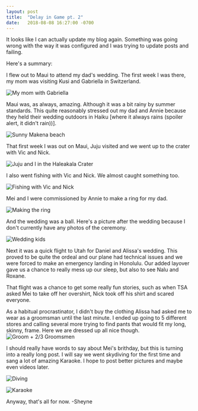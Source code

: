 ```yaml
---
layout: post
title:  "Delay in Game pt. 2"
date:   2018-08-08 16:27:00 -0700
---
```


It looks like I can actually update my blog again. Something was going 
wrong with the way it was configured and I was trying to update posts
and failing. 

Here's a summary: 

I flew out to Maui to attend my dad's wedding. The first week I was there, my 
mom was visiting Kusi and Gabriella in Switzerland.

![My mom with Gabriella]({{site.baseurl}}/assets/mom-in-sui.jpeg)

Maui was, as always, amazing. Although it was a bit rainy by summer
standards. This quite reasonably stressed out my dad and Annie because
they held their wedding outdoors in Haiku [where it always rains (spoiler
alert, it didn't rain))]. 

![Sunny Makena beach]({{site.baseurl}}/assets/makena.jpg)

That first week I was out on Maui, Juju visited and we went up to the 
crater with Vic and Nick. 

![Juju and I in the Haleakala Crater]({{site.baseurl}}/assets/juju-crater.jpg)

I also went fishing with Vic and Nick. We almost caught something too. 

![Fishing with Vic and Nick]({{site.baseurl}}/assets/fishing-nick-vic.jpg)

Mei and I were commissioned by Annie to make a ring for my dad. 

![Making the ring]({{site.baseurl}}/assets/mei-ring.jpg)

And the wedding was a ball. Here's a picture after the wedding because I
don't currently have any photos of the ceremony. 

![Wedding kids]({{site.baseurl}}/assets/wedding-kids.jpg)

Next it was a quick flight to Utah for Daniel and Alissa's wedding. This 
proved to be quite the ordeal and our plane had technical issues and we were
forced to make an emergency landing in Honolulu. Our added layover gave us
a chance to really mess up our sleep, but also to see Nalu and Roxane. 

That flight was a chance to get some really fun stories, such as when 
TSA asked Mei to take off her overshirt, Nick took off his shirt and scared 
everyone. 

As a habitual procrastinator, I didn't buy the clothing Alissa had asked me 
to wear as a groomsman until the last minute. I ended up going to 5 different 
stores and calling several more trying to find pants that would fit my long, 
skinny, frame. Here we are dressed up all nice though. 
![Groom + 2/3 Groomsmen]({{site.baseurl}}/assets/groomsmen.jpg)

I should really have words to say about Mei's brithday, but this is turning into
a really long post. I will say we went skydiving for the first time and sang 
a lot of amazing Karaoke. I hope to post better pictures and maybe even videos later. 

![Diving]({{site.baseurl}}/assets/skydiving.jpg)

![Karaoke]({{site.baseurl}}/assets/karaoke.jpg)


Anyway, that's all for now. -Sheyne